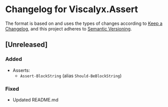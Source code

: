 # Changelog for Viscalyx.Assert

The format is based on and uses the types of changes according to [Keep a Changelog](https://keepachangelog.com/en/1.0.0/),
and this project adheres to [Semantic Versioning](https://semver.org/spec/v2.0.0.html).

## [Unreleased]

### Added

- Asserts:
  - `Assert-BlockString` (alias `Should-BeBlockString`)

### Fixed

- Updated README.md
